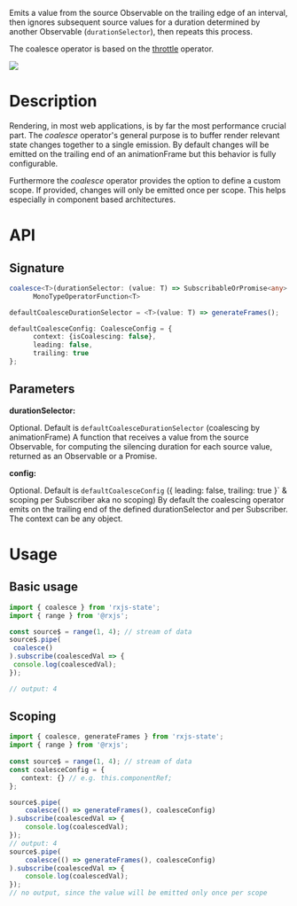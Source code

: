  Emits a value from the source Observable on the trailing edge of an interval, then ignores subsequent
 source values for a duration determined by another Observable (`durationSelector`), then repeats this process.

 The coalesce operator is based on the [throttle](https://rxjs-dev.firebaseapp.com/api/operators/throttle) operator.

 ![](coalesce.png)

 # Description
 Rendering, in most web applications, is by far the most performance crucial part.
 The _coalesce_ operator's general purpose is to buffer render relevant state changes together 
 to a single emission. By default changes will be emitted on the trailing end of an animationFrame 
 but this behavior is fully configurable.
 
 Furthermore the _coalesce_ operator provides the option to define a custom scope. If provided, 
 changes will only be emitted once per scope. This helps especially in component based 
 architectures.
 
 # API
 ## Signature
  ```typescript
  coalesce<T>(durationSelector: (value: T) => SubscribableOrPromise<any> = defaultCoalesceDurationSelector, config?: CoalesceConfig = defaultCoalesceConfig):
        MonoTypeOperatorFunction<T>
  
  defaultCoalesceDurationSelector = <T>(value: T) => generateFrames();
  
  defaultCoalesceConfig: CoalesceConfig = {
        context: {isCoalescing: false},
        leading: false,
        trailing: true
  };
```
 ## Parameters
  **durationSelector:**
  
  Optional. Default is `defaultCoalesceDurationSelector` (coalescing by animationFrame)
  A function that receives a value from the source Observable, for computing the silencing duration for each source value, returned as an Observable or a Promise.
  
   **config:**
   
   Optional. Default is `defaultCoalesceConfig` ({ leading: false, trailing: true }` & scoping per Subscriber aka no scoping)
   By default the coalescing operator emits on the trailing end of the defined durationSelector and per Subscriber. The context can be any object.

 # Usage
 ## Basic usage
   ```typescript
 import { coalesce } from 'rxjs-state';
import { range } from '@rxjs';
 
const source$ = range(1, 4); // stream of data
source$.pipe(
    coalesce()
).subscribe(coalescedVal => {
    console.log(coalescedVal);
});

// output: 4
  ```
 ## Scoping
 
 ```typescript
 import { coalesce, generateFrames } from 'rxjs-state';
 import { range } from '@rxjs';
  
 const source$ = range(1, 4); // stream of data
 const coalesceConfig = {
    context: {} // e.g. this.componentRef;
 };

 source$.pipe(
     coalesce(() => generateFrames(), coalesceConfig)
 ).subscribe(coalescedVal => {
     console.log(coalescedVal);
 });
 // output: 4
 source$.pipe(
     coalesce(() => generateFrames(), coalesceConfig)
 ).subscribe(coalescedVal => {
     console.log(coalescedVal);
 });
// no output, since the value will be emitted only once per scope
   ```
 
